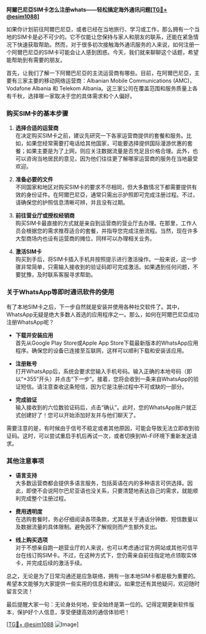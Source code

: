 **阿爾巴尼亞SIM卡怎么注册whats——轻松搞定海外通讯问题[[TG💪+ @esim1088](https://t.me/s/esim1088)]**

如果你计划前往阿爾巴尼亞，或者已经在当地旅行、学习或工作，那么拥有一个当地的SIM卡是必不可少的。它不仅能让您保持与家人和朋友的联系，还能在紧急情况下快速获取帮助。然而，对于很多初次接触海外通讯服务的人来说，如何注册一个阿爾巴尼亞的SIM卡可能会让人感到困惑。今天，我们就来聊聊这个话题，希望能帮助到有需要的朋友。

首先，让我们了解一下阿爾巴尼亞的主流运营商有哪些。目前，在阿爾巴尼亞，主要有三家主要的移动网络运营商：Albanian Mobile Communications (AMC)，Vodafone Albania 和 Telekom Albania。这三家公司在覆盖范围和服务质量上各有千秋，选择哪一家取决于您的具体需求和个人偏好。

### **购买SIM卡的基本步骤**

1. **选择合适的运营商**  
   在决定购买SIM卡之前，建议先研究一下各家运营商提供的套餐和服务。比如，如果您经常需要打电话给其他国家，可能要选择提供国际漫游优惠的套餐；如果主要是为了上网，则应关注数据流量是否充足且价格合理。此外，也可以咨询当地居民的意见，因为他们往往更了解哪家运营商的服务在当地最受欢迎。

2. **准备必要的文件**  
   不同国家和地区对购买SIM卡的要求不尽相同，但大多数情况下都需要提供有效的身份证件。在阿爾巴尼亞，通常只需出示护照即可完成注册过程。不过，请确保您的护照信息清晰可辨，并且没有过期。

3. **前往营业厅或授权经销商**  
   购买SIM卡最直接的方式就是亲自到运营商的营业厅去办理。在那里，工作人员会根据您的需求推荐适合的套餐，并指导您完成注册流程。当然，现在许多大型商场内也设有运营商的摊位，同样可以办理相关业务。

4. **激活SIM卡**  
   购买到手后，将SIM卡插入手机并按照提示进行激活操作。一般来说，这一步骤非常简单，只需输入接收到的验证码即可完成激活。如果遇到任何问题，不要犹豫，及时联系客服寻求帮助。

### **关于WhatsApp等即时通讯软件的使用**

有了本地SIM卡之后，下一步自然就是安装并使用各种社交软件了。其中，WhatsApp无疑是绝大多数人首选的应用程序之一。那么，如何在阿爾巴尼亞成功注册WhatsApp呢？

- **下载并安装应用**  
  首先从Google Play Store或Apple App Store下载最新版本的WhatsApp应用程序。确保您的设备已连接至互联网，这样可以顺利下载和安装该应用。

- **注册账号**  
  打开WhatsApp后，系统会要求您输入手机号码。输入正确的本地号码（即以“+355”开头）并点击“下一步”。接着，您将会收到一条来自WhatsApp的验证短信。请注意查收这条短信，因为它是注册过程中不可或缺的一部分。

- **完成验证**  
  输入接收到的六位数验证码后，点击“确认”。此时，您的WhatsApp账户就正式创建好了！您可以开始添加好友并与他们聊天了。

需要注意的是，有时候由于信号不稳定或者其他原因，可能会导致无法立即收到验证码。这时，可以尝试重启手机后再试一次，或者切换到Wi-Fi环境下重新发送请求。

### **其他注意事项**

- **语言支持**  
  大多数运营商都会提供多语言服务，包括英语在内的多种语言可供选择。因此，即使不会说阿尔巴尼亚语也没关系，只要清楚地表达自己的需求，就能顺利完成整个注册过程。

- **费用透明度**  
  在选购套餐时，务必仔细阅读各项条款，尤其是关于通话分钟数、短信数量以及数据流量的具体限制。避免因不了解规则而产生额外支出。

- **线上购买选项**  
  对于不想亲自跑一趟营业厅的人来说，也可以考虑通过官方网站或其他可信平台在线订购SIM卡。不过，在这种方式下，您仍需亲自前往指定地点领取实体卡，并完成后续的激活手续。

总之，无论是为了日常沟通还是应急联络，拥有一张本地SIM卡都是极为重要的。希望本文能够为大家提供一些实用的信息和建议。如果您还有其他疑问，欢迎随时留言交流！

最后提醒大家一句：无论身处何地，安全始终是第一位的。记得定期更新软件版本，保护好个人信息，享受便捷高效的通信体验吧！

[[TG💪+ @esim1088](https://t.me/s/esim1088) ![Image](https://i.postimg.cc/4NQfJmqS/Snipaste-2025-05-13-00-14-12.png)]